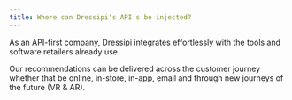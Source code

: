 ```yaml
---
title: Where can Dressipi's API's be injected?
---
```

As an API-first company, Dressipi integrates effortlessly with the tools and software retailers already use. 

Our recommendations can be delivered across the customer journey whether that be online, in-store, in-app, email and through new journeys of the future (VR & AR).